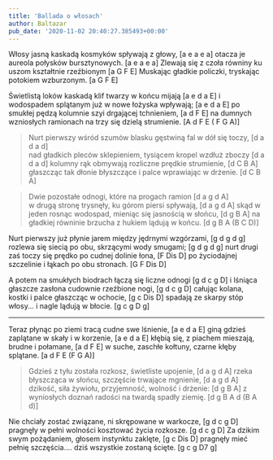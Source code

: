 ```yaml
---
title: 'Ballada o włosach'
author: Baltazar
pub_date: '2020-11-02 20:40:27.385493+00:00'
---
```


Włosy jasną kaskadą kosmyków spływają z głowy, 		[a e a e a]
otacza je aureola połysków bursztynowych. 			[a e a e a]
Zlewają się z czoła równiny ku uszom kształtnie rzeźbionym 	[a G F E]
Muskając gładkie policzki, tryskając potokiem wzburzonym. 	[a G F E]

Świetlistą loków kaskadą klif twarzy w końcu mijają 		[a e d a E]
i wodospadem splątanym już w nowe łożyska wpływają; 		[a e d a E]
po smukłej pędzą kolumnie szyi drgającej tchnieniem, 		[a d F E]
na dumnych wzniosłych ramionach na trzy się dzielą strumienie.  	[A d F E ( F G A)]


            
>Nurt pierwszy wśród szumów blasku gęstwiną fal w dół się toczy, 	[d a d a d]            
>nad gładkich pleców sklepieniem, tysiącem kropel wzdłuż zboczy 	[d a d a d]
>kolumny rąk obmywają rozliczne prędkie strumienie, 		[d C B A]
>głaszcząc tak dłonie błyszczące i palce wprawiając w drżenie. 	[d C B A]
     
>Dwie pozostałe odnogi, które na progach ramion			[d a g d A]        
>w drugą stronę trysnęły, ku górom piersi spływają,		[d a g d A]
>skąd w jeden rosnąc wodospad, mieniąc się jasnością w słońcu,	[d g B A]
>na gładkiej równinie brzucha z hukiem lądują w końcu.		[d g B A (B C D)]


Nurt pierwszy już płynie jarem między jędrnymi wzgórzami,	[g d g d g]
rozlewa się siecią po obu, skrzącymi wody smugami;		[g d g d g]
nurt drugi zaś toczy się prędko po cudnej dolinie łona,		[F Dis D]
po życiodajnej szczelinie i łąkach po obu stronach.		[G F Dis D]

A potem na smukłych biodrach łączą się liczne odnogi	[g d c g D]
i lśniąca głaszcze zasłona cudownie rzeźbione nogi,	[g d c g D]
całując kolana, kostki i palce głaszcząc w ochocie,		[g c Dis D]
spadają ze skarpy stóp włosy... i nagle lądują w błocie.	[g c g D g]

* * *

Teraz płynąc po ziemi tracą cudne swe lśnienie,		[a e d a E]
giną gdzieś zaplątane w skały i w korzenie,		[a e d a E]
kłębią się, z piachem mieszają, brudne i połamane,	[a d F E]
w suche, zaschłe kołtuny, czarne kłęby splątane.		[a d F E (F G A)]


>Gdzieś z tyłu została rozkosz, świetliste upojenie,		[d a g d A]
>rzeka błyszcząca w słońcu, szczęście trwające mgnienie,	[d a g d A]
>dzikość, siła żywiołu, przyjemność, wolność i drżenie:	[d g B A]
>z wyniosłych doznań radości na twardą spadły ziemię.	[d g B A d (B A d)]

 
Nie chciały zostać związane, ni skrępowane w warkocze,		[g d c g D]
pragnęły w pełni wolności kosztować życia rozkosze.		[g d c g D]
Za dzikim swym pożądaniem, głosem instynktu zaklęte,		[g c Dis D]
pragnęły mieć pełnię szczęścia…. dziś wszystkie zostaną ścięte. 	[g c g D7 g]